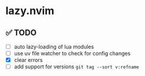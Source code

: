 # lazy.nvim

## ✅ TODO

- [ ] auto lazy-loading of lua modules
- [ ] use uv file watcher to check for config changes
- [x] clear errors
- [ ] add support for versions `git tag --sort v:refname`
